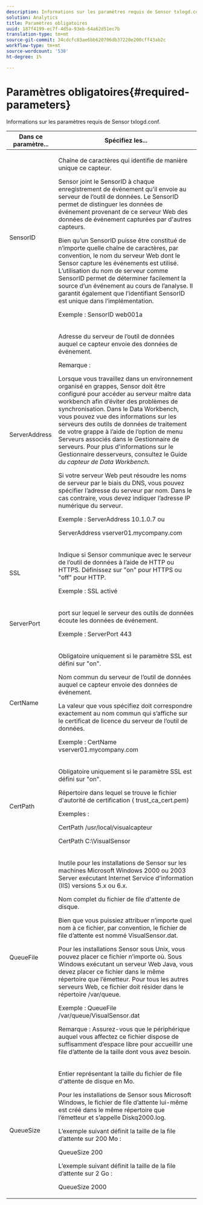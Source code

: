 ```yaml
---
description: Informations sur les paramètres requis de Sensor txlogd.conf.
solution: Analytics
title: Paramètres obligatoires
uuid: 187f4199-ec7f-4d5a-93eb-64a62d51ec7b
translation-type: tm+mt
source-git-commit: 34cdcfc83ae6bb620706db37228e200cff43ab2c
workflow-type: tm+mt
source-wordcount: '538'
ht-degree: 1%

---
```



# Paramètres obligatoires{#required-parameters}

Informations sur les paramètres requis de Sensor txlogd.conf.

<table id="table_69CFE10A3707403F9793137B128E706A"> 
 <thead> 
  <tr> 
   <th colname="col1" class="entry"> Dans ce paramètre... </th> 
   <th colname="col2" class="entry"> Spécifiez les... </th> 
  </tr> 
 </thead>
 <tbody> 
  <tr> 
   <td colname="col1"> SensorID </td> 
   <td colname="col2"> <p>Chaîne de caractères qui identifie de manière unique ce <span class="wintitle"> capteur</span>. </p> <p> <span class="wintitle"> Sensor</span> joint le SensorID à chaque enregistrement de événement qu’il envoie au serveur <span class="keyword"> de l’outil de données</span>. Le SensorID permet de distinguer les données de événement provenant de ce serveur Web des données de événement capturées par d'autres <span class="wintitle"> capteurs</span>. </p> <p>Bien qu’un SensorID puisse être constitué de n’importe quelle chaîne de caractères, par convention, le nom du serveur Web dont le <span class="wintitle"> Sensor</span> capture les événements est utilisé. L’utilisation du nom de serveur comme SensorID permet de déterminer facilement la source d’un événement au cours de l’analyse. Il garantit également que l’identifiant SensorID est unique dans l’implémentation. </p> <p>Exemple : <span class="filepath"> SensorID web001a</span> </p> </td> 
  </tr> 
  <tr> 
   <td colname="col1"> ServerAddress </td> 
   <td colname="col2"> <p>Adresse du serveur <span class="keyword"> de l’outil</span> de données auquel ce <span class="wintitle"> capteur</span> envoie des données de événement. </p> <p>Remarque :  <p>Lorsque vous travaillez dans un environnement organisé en grappes, <span class="wintitle"> Sensor</span> doit être configuré pour accéder au serveur <span class="keyword"> maître</span> data workbench afin d’éviter des problèmes de synchronisation. Dans le Data Workbench, vous pouvez vue des informations sur les serveurs <span class="keyword"> des outils de données de traitement de votre grappe à l’aide de l’option de menu Serveurs associés dans le Gestionnaire</span> <span class="wintitle"></span>de serveurs. Pour plus d'informations sur le Gestionnaire <span class="wintitle"> des</span>serveurs, consultez le Guide <i><span class="keyword"></span><span class="wintitle"> du capteur de</span> Data Workbench</i>. </p> <p>Si votre serveur Web peut résoudre les noms de serveur par le biais du DNS, vous pouvez spécifier l’adresse du serveur par nom. Dans le cas contraire, vous devez indiquer l’adresse IP numérique du serveur. </p> <p>Exemple : <span class="filepath"> ServerAddress 10.1.0.7</span> ou </p> <p> <span class="filepath"> ServerAddress vserver01.mycompany.com</span> </p> </p> </td> 
  </tr> 
  <tr> 
   <td colname="col1"> SSL </td> 
   <td colname="col2"> <p>Indique si <span class="wintitle"> Sensor</span> communique avec le serveur <span class="keyword"></span> de l’outil de données à l’aide de HTTP ou HTTPS. Définissez sur "on" pour HTTPS ou "off" pour HTTP. </p> <p>Exemple : <span class="filepath"> SSL activé</span> </p> </td> 
  </tr> 
  <tr> 
   <td colname="col1"> ServerPort </td> 
   <td colname="col2"> <p>port sur lequel le serveur <span class="keyword"> des outils de</span> données écoute les données de événement. </p> <p>Exemple : <span class="filepath"> ServerPort 443</span> </p> </td> 
  </tr> 
  <tr> 
   <td colname="col1"> CertName </td> 
   <td colname="col2"> <p>Obligatoire uniquement si le paramètre SSL est défini sur "on". </p> <p>Nom commun du serveur <span class="keyword"> de l’outil</span> de données auquel ce <span class="wintitle"> capteur</span> envoie des données de événement. </p> <p>La valeur que vous spécifiez doit correspondre exactement au nom commun qui s’affiche sur le certificat de licence du serveur <span class="keyword"> de l’outil de</span> données. </p> <p>Exemple : <span class="filepath"> CertName vserver01.mycompany.com</span> </p> </td> 
  </tr> 
  <tr> 
   <td colname="col1"> CertPath </td> 
   <td colname="col2"> <p>Obligatoire uniquement si le paramètre SSL est défini sur "on". </p> <p>Répertoire dans lequel se trouve le fichier d'autorité de certification (<span class="filepath"> trust_ca_cert.pem</span>) </p> <p>Exemples : </p> <p> <span class="filepath"> CertPath /usr/local/visualcapteur</span> </p> <p> <span class="filepath"> CertPath C:\VisualSensor</span> </p> </td> 
  </tr> 
  <tr> 
   <td colname="col1"> QueueFile </td> 
   <td colname="col2"> <p>Inutile pour les installations de <span class="wintitle"> Sensor</span> sur les machines Microsoft Windows 2000 ou 2003 Server exécutant Internet Service d'information (IIS) versions 5.x ou 6.x. </p> <p>Nom complet du fichier de file d'attente de disque. </p> <p>Bien que vous puissiez attribuer n’importe quel nom à ce fichier, par convention, le fichier de file d’attente est nommé <span class="filepath"> VisualSensor.dat</span>. </p> <p>Pour les installations <span class="wintitle"> Sensor</span> sous Unix, vous pouvez placer ce fichier n’importe où. Sous Windows exécutant un serveur Web Java, vous devez placer ce fichier dans le même répertoire que l’émetteur. Pour tous les autres serveurs Web, ce fichier doit résider dans le répertoire /var/queue. </p> <p>Exemple : <span class="filepath"> QueueFile /var/queue/VisualSensor.dat</span> </p> <p> <p>Remarque :  Assurez-vous que le périphérique auquel vous affectez ce fichier dispose de suffisamment d’espace libre pour accueillir une file d’attente de la taille dont vous avez besoin. </p> </p> </td> 
  </tr> 
  <tr> 
   <td colname="col1"> QueueSize </td> 
   <td colname="col2"> <p>Entier représentant la taille du fichier de file d'attente de disque en Mo. </p> <p>Pour les installations de <span class="wintitle"> Sensor</span> sous Microsoft Windows, le fichier de file d’attente lui-même est créé dans le même répertoire que l’émetteur et s’appelle <span class="filepath"> Diskq2000.log</span>. </p> <p>L’exemple suivant définit la taille de la file d’attente sur 200 Mo : </p> <p>QueueSize 200 </p> <p>L’exemple suivant définit la taille de la file d’attente sur 2 Go : </p> <p>QueueSize 2000 </p> </td> 
  </tr> 
 </tbody> 
</table>

